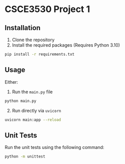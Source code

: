 # CSCE3530 Project 1

## Installation

1. Clone the repository
2. Install the required packages (Requires Python 3.10)
```bash
pip install -r requirements.txt
```

## Usage

Either:

1. Run the `main.py` file
```bash
python main.py
```
2. Run directly via `uvicorn`
```bash
uvicorn main:app --reload
```

## Unit Tests

Run the unit tests using the following command:
```bash
python -m unittest
```